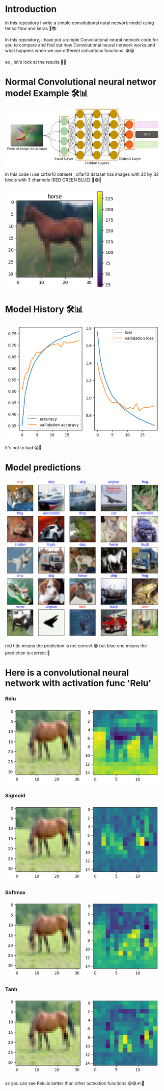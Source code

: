 # Introduction 
in this repository i write a simple convolutional nural network model using tensorflow and keras 📌📚 

In this repository, I have put a simple Convolutional neural network code for you to compare and find out how Convolutional neural network works and what happens when we use different activations functions .🛠️😁

so , let's look at the results 🤏😅

# Normal Convolutional neural networ model Example 🛠️📊

<img src="https://github.com/LiyaUnknown/convolutional_nural_network/blob/main/convolutional%20nural%20network.png" >

In this code i use cirfar10 dataset , cifar10 dataset has images with 32 by 32 bixels with 3 channels (RED GREEN BLUE) 🔴🟢🔵

<img src="https://github.com/LiyaUnknown/convolutional_nural_network/blob/main/image%2032%20by%2032%20pixels.png" >

# Model History 🛠️📊

<img src = https://github.com/LiyaUnknown/convolutional_nural_network/blob/main/Model%20history.png >

It's not to bad 😁🤏


# Model predictions 

<img src="https://github.com/LiyaUnknown/convolutional_nural_network/blob/main/predictions.png" >

red title means the prediction is not correct 🟢 but blue one means the prediction is correct 🔵

# Here is a convolutional neural network with activation func 'Relu'

### Relu
<img src = 'https://github.com/LiyaUnknown/convolutional_nural_network/blob/main/Relu%20func%20res.png' >


### Sigmoid
<img src = 'https://github.com/LiyaUnknown/convolutional_nural_network/blob/main/sigmoid.png' >

### Softmax
<img src="https://github.com/LiyaUnknown/convolutional_nural_network/blob/main/softmax%20res.png" >

### Tanh
<img src="https://github.com/LiyaUnknown/convolutional_nural_network/blob/main/tanh%20res.png" >


as you can see Relu is better than other activation functions 😃😅✍️🎈
